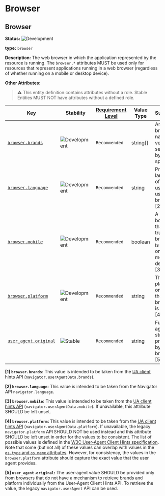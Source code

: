 <!-- NOTE: THIS FILE IS AUTOGENERATED. DO NOT EDIT BY HAND. -->
<!-- see templates/registry/markdown/entity_namespace.md.j2 -->
<!-- markdownlint-capture -->
<!-- markdownlint-disable -->

# Browser

## Browser

**Status:** ![Development](https://img.shields.io/badge/-development-blue)

**type:** `browser`

**Description:** The web browser in which the application represented by the resource is running. The `browser.*` attributes MUST be used only for resources that represent applications running in a web browser (regardless of whether running on a mobile or desktop device).

**Other Attributes:**

> :warning: This entity definition contains attributes without a role.
> Stable Entities MUST NOT have attributes without a defined role.

| Key | Stability | [Requirement Level](https://opentelemetry.io/docs/specs/semconv/general/attribute-requirement-level/) | Value Type | Summary | Example Values |
|---|---|---|---|---|---|
| [`browser.brands`](/docs/registry/attributes/browser.md) | ![Development](https://img.shields.io/badge/-development-blue) | `Recommended` | string[] | Array of brand name and version separated by a space [1] | `[" Not A;Brand 99", "Chromium 99", "Chrome 99"]` |
| [`browser.language`](/docs/registry/attributes/browser.md) | ![Development](https://img.shields.io/badge/-development-blue) | `Recommended` | string | Preferred language of the user using the browser [2] | `en`; `en-US`; `fr`; `fr-FR` |
| [`browser.mobile`](/docs/registry/attributes/browser.md) | ![Development](https://img.shields.io/badge/-development-blue) | `Recommended` | boolean | A boolean that is true if the browser is running on a mobile device [3] |  |
| [`browser.platform`](/docs/registry/attributes/browser.md) | ![Development](https://img.shields.io/badge/-development-blue) | `Recommended` | string | The platform on which the browser is running [4] | `Windows`; `macOS`; `Android` |
| [`user_agent.original`](/docs/registry/attributes/user-agent.md) | ![Stable](https://img.shields.io/badge/-stable-lightgreen) | `Recommended` | string | Full user-agent string provided by the browser [5] | `Mozilla/5.0 (Macintosh; Intel Mac OS X 10_15_7) AppleWebKit/537.36 (KHTML, like Gecko) Chrome/95.0.4638.54 Safari/537.36` |

**[1] `browser.brands`:** This value is intended to be taken from the [UA client hints API](https://wicg.github.io/ua-client-hints/#interface) (`navigator.userAgentData.brands`).

**[2] `browser.language`:** This value is intended to be taken from the Navigator API `navigator.language`.

**[3] `browser.mobile`:** This value is intended to be taken from the [UA client hints API](https://wicg.github.io/ua-client-hints/#interface) (`navigator.userAgentData.mobile`). If unavailable, this attribute SHOULD be left unset.

**[4] `browser.platform`:** This value is intended to be taken from the [UA client hints API](https://wicg.github.io/ua-client-hints/#interface) (`navigator.userAgentData.platform`). If unavailable, the legacy `navigator.platform` API SHOULD NOT be used instead and this attribute SHOULD be left unset in order for the values to be consistent.
The list of possible values is defined in the [W3C User-Agent Client Hints specification](https://wicg.github.io/ua-client-hints/#sec-ch-ua-platform). Note that some (but not all) of these values can overlap with values in the [`os.type` and `os.name` attributes](./os.md). However, for consistency, the values in the `browser.platform` attribute should capture the exact value that the user agent provides.

**[5] `user_agent.original`:** The user-agent value SHOULD be provided only from browsers that do not have a mechanism to retrieve brands and platform individually from the User-Agent Client Hints API. To retrieve the value, the legacy `navigator.userAgent` API can be used.


<!-- markdownlint-restore -->
